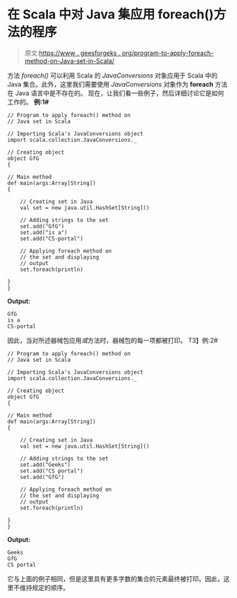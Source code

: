 # 在 Scala 中对 Java 集应用 foreach()方法的程序

> 原文:[https://www . geesforgeks . org/program-to-apply-foreach-method-on-Java-set-in-Scala/](https://www.geeksforgeeks.org/program-to-apply-foreach-method-on-java-set-in-scala/)

方法 *foreach()* 可以利用 Scala 的 *JavaConversions* 对象应用于 Scala 中的 Java 集合。此外，这里我们需要使用 *JavaConversions* 对象作为 **foreach** 方法在 Java 语言中是不存在的。
现在，让我们看一些例子，然后详细讨论它是如何工作的。
**例:1#**

```
// Program to apply foreach() method on 
// Java set in Scala

// Importing Scala's JavaConversions object
import scala.collection.JavaConversions._

// Creating object
object GfG
{ 

// Main method
def main(args:Array[String])
{

    // Creating set in Java
    val set = new java.util.HashSet[String]()

    // Adding strings to the set
    set.add("GfG")
    set.add("is a")
    set.add("CS-portal")

    // Applying foreach method on 
    // the set and displaying
    // output
    set.foreach(println)

}
}
```

**Output:**

```
GfG
is a
CS-portal

```

因此，当对所述器械包应用*或*方法时，器械包的每一项都被打印。
T3】例:2#

```
// Program to apply foreach() method on 
// Java set in Scala

// Importing Scala's JavaConversions object
import scala.collection.JavaConversions._

// Creating object
object GfG
{ 

// Main method
def main(args:Array[String])
{

    // Creating set in Java
    val set = new java.util.HashSet[String]()

    // Adding strings to the set
    set.add("Geeks")
    set.add("CS portal")
    set.add("GfG")

    // Applying foreach method on 
    // the set and displaying
    // output
    set.foreach(println)

}
}
```

**Output:**

```
Geeks
GfG
CS portal

```

它与上面的例子相同，但是这里具有更多字数的集合的元素最终被打印。因此，这里不维持规定的顺序。